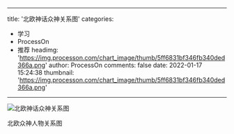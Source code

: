 
---
title: '北欧神话众神关系图'
categories: 
 - 学习
 - ProcessOn
 - 推荐
headimg: 'https://img.processon.com/chart_image/thumb/5ff6831bf346fb340ded366a.png'
author: ProcessOn
comments: false
date: 2022-01-17 15:24:38
thumbnail: 'https://img.processon.com/chart_image/thumb/5ff6831bf346fb340ded366a.png'
---

<div>   
<img class="thumb" alt="北欧神话众神关系图" src="https://img.processon.com/chart_image/thumb/5ff6831bf346fb340ded366a.png" referrerpolicy="no-referrer">
<p>北欧众神人物关系图</p>  
</div>
            